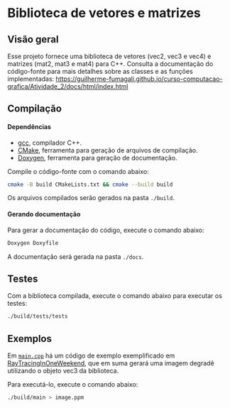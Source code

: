 # Biblioteca de vetores e matrizes

## Visão geral

Esse projeto fornece uma biblioteca de vetores (vec2, vec3 e vec4) e matrizes (mat2, mat3 e mat4) para C++.
Consulta a documentação do código-fonte para mais detalhes sobre as classes e as funções implementadas: https://guilherme-fumagali.github.io/curso-computacao-grafica/Atividade_2/docs/html/index.html

## Compilação

#### Dependências

- [gcc](https://gcc.gnu.org/), compilador C++.
- [CMake](https://cmake.org/), ferramenta para geração de arquivos de compilação.
- [Doxygen](https://www.doxygen.nl/index.html), ferramenta para geração de documentação.

Compile o código-fonte com o comando abaixo:

```bash 
cmake -B build CMakeLists.txt && cmake --build build
```

Os arquivos compilados serão gerados na pasta `./build`.

#### Gerando documentação

Para gerar a documentação do código, execute o comando abaixo:

```bash
Doxygen Doxyfile
```

A documentação será gerada na pasta `./docs`.

## Testes

Com a biblioteca compilada, execute o comando abaixo para executar os testes:

```bash
./build/tests/tests
```

## Exemplos

Em [`main.cpp`](src/main.cpp) há um código de exemplo exemplificado em [RayTracingInOneWeekend](https://raytracing.github.io/books/RayTracingInOneWeekend.html#thevec3class), que em suma gerará uma imagem degradê utilizando o objeto vec3 da biblioteca.

Para executá-lo, execute o comando abaixo:

```bash
./build/main > image.ppm
```